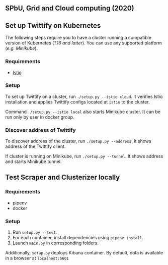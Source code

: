 ## SPbU, Grid and Cloud computing (2020)

## Set up Twittify on Kubernetes

The following steps require you to have a cluster running a compatible version of Kubernetes (*1.16 and latter*). 
You can use any supported platform (*e.g. Minikube*).

### Requirements

- [Istio](https://istio.io/latest/docs/setup/getting-started/#download)

### Setup

To set up Twittify on a cluster, run `./setup.py --istio cloud`.
It verifies Istio installation and applies Twittify configs located at `istio` to the cluster.

Command `./setup.py --istio local` also starts Minikube cluster. 
It can be run only by user in docker group.

### Discover address of Twittify

To discover address of the cluster, run `./setup.py --address`.
It shows address of the Twittify client.

If cluster is running on Minikube, run `./setup.py --tunnel`.
It shows address and starts Minikube tunnel.

## Test Scraper and Clusterizer locally

### Requirements

- pipenv
- docker

### Setup

1. Run `setup.py --test`.
2. For each container, install dependencies using `pipenv install`.
3. Launch `main.py` in corresponding folders.

Additionally, `setup.py` deploys Kibana container.
By default, data is available in a browser at `localhost:5601`